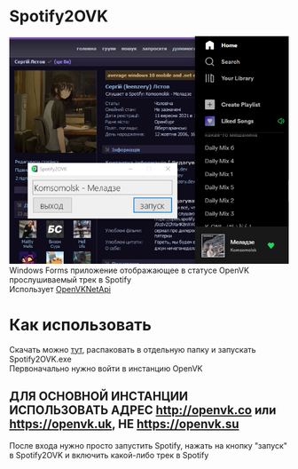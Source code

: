 # Spotify2OVK
![](https://github.com/LeenzeryDev/Spotify2OVK/blob/net6/app.png?raw=true)\
Windows Forms приложение отображающее в статусе OpenVK прослушиваемый трек в Spotify\
Использует [OpenVKNetApi](https://github.com/lystudios/openvknetapi/)
# Как использовать
Скачать можно [тут](https://github.com/LeenzeryDev/Spotify2OVK/releases/download/v1/spotify2ovk.zip), распаковать в отдельную папку и запускать Spotify2OVK.exe\
Первоначально нужно войти в инстанцию OpenVK
## ДЛЯ ОСНОВНОЙ ИНСТАНЦИИ ИСПОЛЬЗОВАТЬ АДРЕС http://openvk.co или https://openvk.uk, НЕ https://openvk.su
После входа нужно просто запустить Spotify, нажать на кнопку "запуск" в Spotify2OVK и включить какой-либо трек в Spotify
